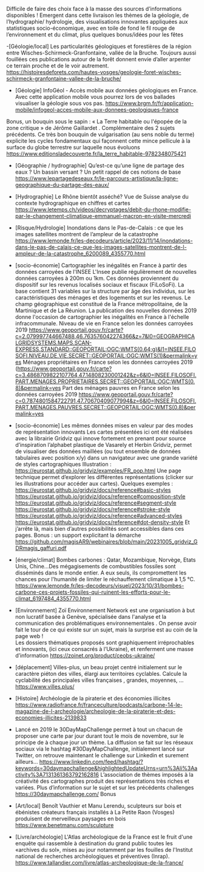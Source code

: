 Difficile de faire des choix face à la masse des sources d’informations disponibles ! Emergent dans cette livraison les thèmes de la géologie, de l’hydrographie/ hydrologie, des visualisations innovantes appliquées aux statistiques socio-économique, avec en toile de fond le fil rouge de l’environnement et du climat, plus quelques bonus/idées pour les fêtes

-[Géologie/local] Les particularités géologiques et forestières de la région entre Wisches-Schirmeck-Granfontaine, vallée de la Bruche. Toujours aussi fouillées ces publications autour de la forêt donnent envie d’aller arpenter ce terrain proche et de le voir autrement.
https://histoiresdeforets.com/hautes-vosges/geologie-foret-wisches-schirmeck-granfontaine-vallee-de-la-bruche/

- [Géologie] InfoGéol - Accès mobile aux données géologiques en France. Avec cette application mobile vous pourrez lors de vos ballades visualiser la géologie sous vos pas.
https://www.brgm.fr/fr/application-mobile/infogeol-acces-mobile-aux-donnees-geologiques-france

Bonus, un bouquin sous le sapin : « La Terre habitable ou l'épopée de la zone critique » de Jérôme Gaillardet . Complémentaire des 2 sujets précédents. Ce très bon bouquin de vulgarisation (au sens noble du terme) explicite les cycles fondamentaux qui façonnent cette mince pellicule à la surface du globe terrestre sur laquelle nous évoluons
https://www.editionsladecouverte.fr/la_terre_habitable-9782348075421

- [Géographie / hydrographie] Qu’est-ce qu’une ligne de partage des eaux ? Un bassin versant ? Un petit rappel de ces notions de base
https://www.lepartagedeseaux.fr/le-parcours-artistique/la-ligne-geographique-du-partage-des-eaux/

- [Hydrographie] Le Rhône bientôt asséché? Vue de Suisse analyse du contexte hydrographique en chiffres et cartes
https://www.letemps.ch/videos/decryptages/debit-du-rhone-modifie-par-le-changement-climatique-emmanuel-macron-en-visite-mercredi

- [Risque/Hydrologie] Inondations dans le Pas-de-Calais : ce que les images satellites montrent de l’ampleur de la catastrophe
https://www.lemonde.fr/les-decodeurs/article/2023/11/14/inondations-dans-le-pas-de-calais-ce-que-les-images-satellites-montrent-de-l-ampleur-de-la-catastrophe_6200089_4355770.html

- [socio-économie] Cartographier les inégalités en France à partir des données carroyées de l'INSEE
L'Insee publie régulièrement de nouvelles données carroyées à 200m ou 1km. Ces données proviennent du dispositif sur les revenus localisés sociaux et fiscaux (FiLoSoFi). La base contient 31 variables sur la structure par âge des individus, sur les caractéristiques des ménages et des logements et sur les revenus. Le champ géographique est constitué de la France métropolitaine, de la Martinique et de La Réunion. La publication des nouvelles données 2019 donne l'occasion de cartographier les inégalités en France à l'échelle infracommunale.
Niveau de vie en France selon les données carroyées 2019
https://www.geoportail.gouv.fr/carte?c=2.079997744667488,46.763576042274366&z=7&l0=GEOGRAPHICALGRIDSYSTEMS.MAPS.SCAN-EXPRESS.STANDARD::GEOPORTAIL:OGC:WMTS(0.64;g)&l1=INSEE.FILOSOFI.NIVEAU.DE.VIE.SECRET::GEOPORTAIL:OGC:WMTS(1)&permalink=yes
Ménages propriétaires en France selon les données carroyées 2019 (https://www.geoportail.gouv.fr/carte?c=3.4868709822107764,47.14808230001242&z=6&l0=INSEE.FILOSOFI.PART.MENAGES.PROPRIETAIRES.SECRET::GEOPORTAIL:OGC:WMTS(0.8)&permalink=yes 
Part des ménages pauvres en France selon les données carroyées 2019 https://www.geoportail.gouv.fr/carte?c=0.7874801584722791,47.70670409077994&z=6&l0=INSEE.FILOSOFI.PART.MENAGES.PAUVRES.SECRET::GEOPORTAIL:OGC:WMTS(0.8)&permalink=yes

- [socio-économie] Les mêmes données mises en valeur par des modes de représentation innovants
Les cartes présentées ici ont été réalisées avec la librairie Gridviz qui innove fortement en prenant pour source d’inspiration l’alphabet plastique de Vasarely et  Herbin
Gridviz, permet de visualiser des données maillées (ou tout ensemble de données tabulaires avec position x/y) dans un navigateur avec une grande variété de styles cartographiques
Illustration : https://eurostat.github.io/gridviz/examples/FR_pop.html
Une page technique  permet d’explorer les différentes représentations (clicker sur les illustrations pour accéder aux cartes). Quelques exemples :
https://eurostat.github.io/gridviz/docs/reference#basic-styles
https://eurostat.github.io/gridviz/docs/reference#composition-style
https://eurostat.github.io/gridviz/docs/reference#segment-style
https://eurostat.github.io/gridviz/docs/reference#stroke-style
https://eurostat.github.io/gridviz/docs/reference#advanced-styles
https://eurostat.github.io/gridviz/docs/reference#dot-density-style
Et j’arrête là, mais bien d’autres possibilités sont accessibles dans ces pages.
Bonus : un support explicitant la démarche
https://github.com/magisAR9/webinaires/blob/main/20231005_gridviz_GDRmagis_gaffuri.pdf

- [énergie/climat] Bombes carbones : Qatar, Mozambique, Norvège, Etats Unis, Chine…Des mégagisements de combustibles fossiles sont disséminés dans le monde entier. A eux seuls, ils compromettent les chances pour l'humanité de limiter le réchauffement climatique à 1,5 °C. 
https://www.lemonde.fr/les-decodeurs/visuel/2023/10/31/bombes-carbone-ces-projets-fossiles-qui-ruinent-les-efforts-pour-le-climat_6197484_4355770.html

-  [Environnement] Zoï Environnement Network est une organisation à but non lucratif basée à Genève, spécialisée dans l'analyse et la communication des problématiques environnementales . On pense avoir fait le tour de ce qui existe sur un sujet, mais la surprise est au coin de la page web !  
Les dossiers thématiques proposés sont  graphiquement irréprochables et innovants, (ici ceux consacrés à l’Ukraine), et renferment une masse d’information
https://zoinet.org/product/ceobs-ukraine/

- [déplacement] Villes-plus, un beau projet centré initialement sur le caractère piéton des villes, élargi aux territoires cyclables. Calcule la cyclabilité des principales villes françaises , grandes, moyennes, …
https://www.villes.plus/

- [Histoire] Archéologie de la piraterie et des économies illicites
https://www.radiofrance.fr/franceculture/podcasts/carbone-14-le-magazine-de-l-archeologie/archeologie-de-la-piraterie-et-des-economies-illicites-2139833

- Lancé en 2019 le 30DayMapChallenge permet à tout un chacun de proposer une carte par jour durant tout le mois de novembre, sur le principe de à chaque jour un thème.
La diffusion se fait sur les réseaux sociaux via le hashtag #30DayMapChallenge, initialement lancé sur Twitter, on retrouve maintenant le challenge sur Linkedin et surement ailleurs…
https://www.linkedin.com/feed/hashtag/?keywords=30daymapchallenge&highlightedUpdateUrns=urn%3Ali%3Aactivity%3A7131361363792162816
L’association de thèmes imposés à la créativité des cartographes produit des représentations très riches et variées.
Plus d’information sur le sujet et sur les précédents challenges
https://30daymapchallenge.com/
Bonus  
- [Art/local] Benoît Vauthier et Manu Lerendu, sculpteurs sur bois et ébénistes créateurs français installés à La Petite Raon (Vosges) produisent de merveilleux paysages en bois
https://www.benetmanu.com/sculpture

- [Livre/archéologie] L'Atlas archéologique de la France est le fruit d'une enquête qui rassemble à destination du grand public toutes les «archives du sol», mises au jour notamment par les fouilles de l'Institut national de recherches archéologiques et préventives (Inrap).
https://www.tallandier.com/livre/atlas-archeologique-de-la-france/
